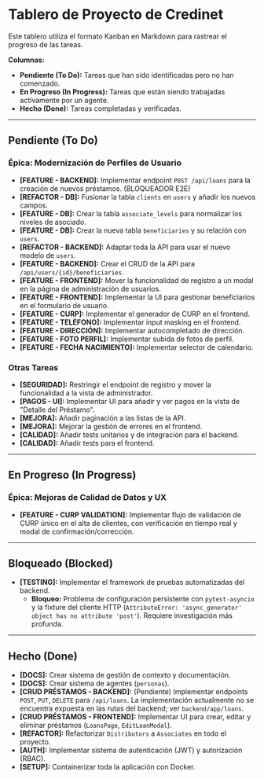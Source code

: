 # Tablero de Proyecto de Credinet

Este tablero utiliza el formato Kanban en Markdown para rastrear el progreso de las tareas.

**Columnas:**
-   **Pendiente (To Do):** Tareas que han sido identificadas pero no han comenzado.
-   **En Progreso (In Progress):** Tareas que están siendo trabajadas activamente por un agente.
-   **Hecho (Done):** Tareas completadas y verificadas.

---

## Pendiente (To Do)

### Épica: Modernización de Perfiles de Usuario

-   **[FEATURE - BACKEND]:** Implementar endpoint `POST /api/loans` para la creación de nuevos préstamos. (BLOQUEADOR E2E)
-   **[REFACTOR - DB]:** Fusionar la tabla `clients` en `users` y añadir los nuevos campos.
-   **[FEATURE - DB]:** Crear la tabla `associate_levels` para normalizar los niveles de asociado.
-   **[FEATURE - DB]:** Crear la nueva tabla `beneficiaries` y su relación con `users`.
-   **[REFACTOR - BACKEND]:** Adaptar toda la API para usar el nuevo modelo de `users`.
-   **[FEATURE - BACKEND]:** Crear el CRUD de la API para `/api/users/{id}/beneficiaries`.
-   **[FEATURE - FRONTEND]:** Mover la funcionalidad de registro a un modal en la página de administración de usuarios.
-   **[FEATURE - FRONTEND]:** Implementar la UI para gestionar beneficiarios en el formulario de usuario.
-   **[FEATURE - CURP]:** Implementar el generador de CURP en el frontend.
-   **[FEATURE - TELÉFONO]:** Implementar input masking en el frontend.
-   **[FEATURE - DIRECCIÓN]:** Implementar autocompletado de dirección.
-   **[FEATURE - FOTO PERFIL]:** Implementar subida de fotos de perfil.
-   **[FEATURE - FECHA NACIMIENTO]:** Implementar selector de calendario.

### Otras Tareas

-   **[SEGURIDAD]:** Restringir el endpoint de registro y mover la funcionalidad a la vista de administrador.
-   **[PAGOS - UI]:** Implementar UI para añadir y ver pagos en la vista de "Detalle del Préstamo".
-   **[MEJORA]:** Añadir paginación a las listas de la API.
-   **[MEJORA]:** Mejorar la gestión de errores en el frontend.
-   **[CALIDAD]:** Añadir tests unitarios y de integración para el backend.
-   **[CALIDAD]:** Añadir tests para el frontend.

---

## En Progreso (In Progress)

### Épica: Mejoras de Calidad de Datos y UX

-   **[FEATURE - CURP VALIDATION]:** Implementar flujo de validación de CURP único en el alta de clientes, con verificación en tiempo real y modal de confirmación/corrección.

---

## Bloqueado (Blocked)

-   **[TESTING]:** Implementar el framework de pruebas automatizadas del backend.
    -   **Bloqueo:** Problema de configuración persistente con `pytest-asyncio` y la fixture del cliente HTTP (`AttributeError: 'async_generator' object has no attribute 'post'`). Requiere investigación más profunda.

---

## Hecho (Done)

-   **[DOCS]:** Crear sistema de gestión de contexto y documentación.
-   **[DOCS]:** Crear sistema de agentes (`personas`).
-   **[CRUD PRÉSTAMOS - BACKEND]:** (Pendiente) Implementar endpoints `POST`, `PUT`, `DELETE` para `/api/loans`. La implementación actualmente no se encuentra expuesta en las rutas del backend; ver `backend/app/loans`.
-   **[CRUD PRÉSTAMOS - FRONTEND]:** Implementar UI para crear, editar y eliminar préstamos (`LoansPage`, `EditLoanModal`).
-   **[REFACTOR]:** Refactorizar `Distributors` a `Associates` en todo el proyecto.
-   **[AUTH]:** Implementar sistema de autenticación (JWT) y autorización (RBAC).
-   **[SETUP]:** Containerizar toda la aplicación con Docker.

